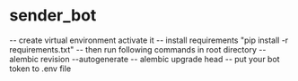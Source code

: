 # sender_bot
  -- create virtual environment activate it
  -- install requirements "pip install -r requirements.txt"
  -- then run following commands in root directory
  -- alembic revision --autogenerate
  -- alembic upgrade head
  -- put your bot token to .env file
  

